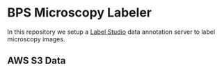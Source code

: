 # BPS Microscopy Labeler
In this repository we setup a [Label Studio](https://labelstud.io/) data annotation server to label microscopy images.

## AWS S3 Data
